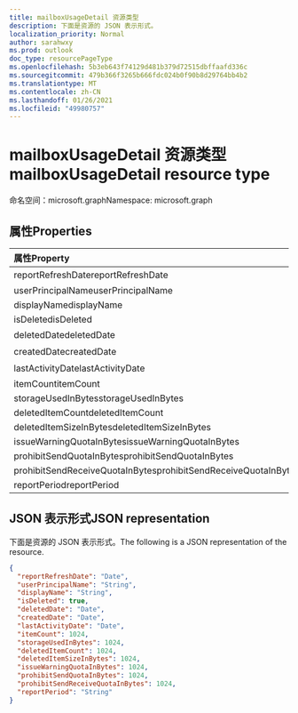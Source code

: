```yaml
---
title: mailboxUsageDetail 资源类型
description: 下面是资源的 JSON 表示形式。
localization_priority: Normal
author: sarahwxy
ms.prod: outlook
doc_type: resourcePageType
ms.openlocfilehash: 5b3eb643f74129d481b379d72515dbffaafd336c
ms.sourcegitcommit: 479b366f3265b666fdc024b0f90b8d29764bb4b2
ms.translationtype: MT
ms.contentlocale: zh-CN
ms.lasthandoff: 01/26/2021
ms.locfileid: "49980757"
---
```

# <a name="mailboxusagedetail-resource-type"></a><span data-ttu-id="0de51-103">mailboxUsageDetail 资源类型</span><span class="sxs-lookup"><span data-stu-id="0de51-103">mailboxUsageDetail resource type</span></span>

<span data-ttu-id="0de51-104">命名空间：microsoft.graph</span><span class="sxs-lookup"><span data-stu-id="0de51-104">Namespace: microsoft.graph</span></span>

## <a name="properties"></a><span data-ttu-id="0de51-105">属性</span><span class="sxs-lookup"><span data-stu-id="0de51-105">Properties</span></span>

| <span data-ttu-id="0de51-106">属性</span><span class="sxs-lookup"><span data-stu-id="0de51-106">Property</span></span>                        | <span data-ttu-id="0de51-107">类型</span><span class="sxs-lookup"><span data-stu-id="0de51-107">Type</span></span>    |
| :------------------------------ | :------ |
| <span data-ttu-id="0de51-108">reportRefreshDate</span><span class="sxs-lookup"><span data-stu-id="0de51-108">reportRefreshDate</span></span>               | <span data-ttu-id="0de51-109">日期</span><span class="sxs-lookup"><span data-stu-id="0de51-109">Date</span></span>    |
| <span data-ttu-id="0de51-110">userPrincipalName</span><span class="sxs-lookup"><span data-stu-id="0de51-110">userPrincipalName</span></span>               | <span data-ttu-id="0de51-111">String</span><span class="sxs-lookup"><span data-stu-id="0de51-111">String</span></span>  |
| <span data-ttu-id="0de51-112">displayName</span><span class="sxs-lookup"><span data-stu-id="0de51-112">displayName</span></span>                     | <span data-ttu-id="0de51-113">String</span><span class="sxs-lookup"><span data-stu-id="0de51-113">String</span></span>  |
| <span data-ttu-id="0de51-114">isDeleted</span><span class="sxs-lookup"><span data-stu-id="0de51-114">isDeleted</span></span>                       | <span data-ttu-id="0de51-115">Boolean</span><span class="sxs-lookup"><span data-stu-id="0de51-115">Boolean</span></span> |
| <span data-ttu-id="0de51-116">deletedDate</span><span class="sxs-lookup"><span data-stu-id="0de51-116">deletedDate</span></span>                     | <span data-ttu-id="0de51-117">日期</span><span class="sxs-lookup"><span data-stu-id="0de51-117">Date</span></span>    |
| <span data-ttu-id="0de51-118">createdDate</span><span class="sxs-lookup"><span data-stu-id="0de51-118">createdDate</span></span>                     | <span data-ttu-id="0de51-119">日期</span><span class="sxs-lookup"><span data-stu-id="0de51-119">Date</span></span>    |
| <span data-ttu-id="0de51-120">lastActivityDate</span><span class="sxs-lookup"><span data-stu-id="0de51-120">lastActivityDate</span></span>                | <span data-ttu-id="0de51-121">日期</span><span class="sxs-lookup"><span data-stu-id="0de51-121">Date</span></span>    |
| <span data-ttu-id="0de51-122">itemCount</span><span class="sxs-lookup"><span data-stu-id="0de51-122">itemCount</span></span>                       | <span data-ttu-id="0de51-123">Int64</span><span class="sxs-lookup"><span data-stu-id="0de51-123">Int64</span></span>   |
| <span data-ttu-id="0de51-124">storageUsedInBytes</span><span class="sxs-lookup"><span data-stu-id="0de51-124">storageUsedInBytes</span></span>              | <span data-ttu-id="0de51-125">Int64</span><span class="sxs-lookup"><span data-stu-id="0de51-125">Int64</span></span>   |
| <span data-ttu-id="0de51-126">deletedItemCount</span><span class="sxs-lookup"><span data-stu-id="0de51-126">deletedItemCount</span></span>                | <span data-ttu-id="0de51-127">Int64</span><span class="sxs-lookup"><span data-stu-id="0de51-127">Int64</span></span>   |
| <span data-ttu-id="0de51-128">deletedItemSizeInBytes</span><span class="sxs-lookup"><span data-stu-id="0de51-128">deletedItemSizeInBytes</span></span>          | <span data-ttu-id="0de51-129">Int64</span><span class="sxs-lookup"><span data-stu-id="0de51-129">Int64</span></span>   |
| <span data-ttu-id="0de51-130">issueWarningQuotaInBytes</span><span class="sxs-lookup"><span data-stu-id="0de51-130">issueWarningQuotaInBytes</span></span>        | <span data-ttu-id="0de51-131">Int64</span><span class="sxs-lookup"><span data-stu-id="0de51-131">Int64</span></span>   |
| <span data-ttu-id="0de51-132">prohibitSendQuotaInBytes</span><span class="sxs-lookup"><span data-stu-id="0de51-132">prohibitSendQuotaInBytes</span></span>        | <span data-ttu-id="0de51-133">Int64</span><span class="sxs-lookup"><span data-stu-id="0de51-133">Int64</span></span>   |
| <span data-ttu-id="0de51-134">prohibitSendReceiveQuotaInBytes</span><span class="sxs-lookup"><span data-stu-id="0de51-134">prohibitSendReceiveQuotaInBytes</span></span> | <span data-ttu-id="0de51-135">Int64</span><span class="sxs-lookup"><span data-stu-id="0de51-135">Int64</span></span>   |
| <span data-ttu-id="0de51-136">reportPeriod</span><span class="sxs-lookup"><span data-stu-id="0de51-136">reportPeriod</span></span>                    | <span data-ttu-id="0de51-137">String</span><span class="sxs-lookup"><span data-stu-id="0de51-137">String</span></span>  |

## <a name="json-representation"></a><span data-ttu-id="0de51-138">JSON 表示形式</span><span class="sxs-lookup"><span data-stu-id="0de51-138">JSON representation</span></span>

<span data-ttu-id="0de51-139">下面是资源的 JSON 表示形式。</span><span class="sxs-lookup"><span data-stu-id="0de51-139">The following is a JSON representation of the resource.</span></span>

<!-- {
  "blockType": "resource",
  "@odata.type": "microsoft.graph.mailboxUsageDetail"
} -->

```json
{
  "reportRefreshDate": "Date", 
  "userPrincipalName": "String", 
  "displayName": "String", 
  "isDeleted": true, 
  "deletedDate": "Date", 
  "createdDate": "Date", 
  "lastActivityDate": "Date", 
  "itemCount": 1024, 
  "storageUsedInBytes": 1024, 
  "deletedItemCount": 1024,
  "deletedItemSizeInBytes": 1024, 
  "issueWarningQuotaInBytes": 1024, 
  "prohibitSendQuotaInBytes": 1024, 
  "prohibitSendReceiveQuotaInBytes": 1024, 
  "reportPeriod": "String"
}
```


